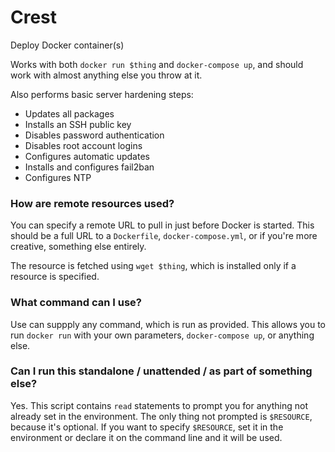 # Crest

Deploy Docker container(s)

Works with both `docker run $thing` and `docker-compose up`, and should work with almost anything else you throw at it. 

Also performs basic server hardening steps:

- Updates all packages
- Installs an SSH public key
- Disables password authentication
- Disables root account logins
- Configures automatic updates
- Installs and configures fail2ban
- Configures NTP

### How are remote resources used?

You can specify a remote URL to pull in just before Docker is started. This should be a full URL to a `Dockerfile`, `docker-compose.yml`, or if you're more creative, something else entirely.

The resource is fetched using `wget $thing`, which is installed only if a resource is specified. 

### What command can I use?

Use can suppply any command, which is run as provided. This allows you to run `docker run` with your own parameters, `docker-compose up`, or anything else.

### Can I run this standalone / unattended / as part of something else?

Yes. This script contains `read` statements to prompt you for anything not already set in the environment. The only thing not prompted is `$RESOURCE`, because it's optional. If you want to specify `$RESOURCE`, set it in the environment or declare it on the command line and it will be used. 
